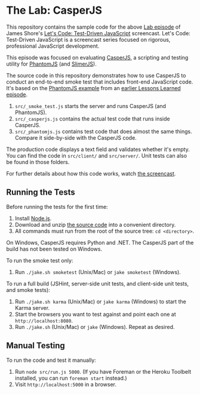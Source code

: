 The Lab: CasperJS
=============

This repository contains the sample code for the above [Lab episode](http://www.letscodejavascript.com/v3/episodes/lab/5) of James Shore's [Let's Code: Test-Driven JavaScript](http://www.letscodejavascript.com) screencast. Let's Code: Test-Driven JavaScript is a screencast series focused on rigorous, professional JavaScript development.

This episode was focused on evaluating [CasperJS](http://casperjs.org/), a scripting and testing utility for [PhantomJS](http://phantomjs.org/) (and [SlimerJS](http://slimerjs.org/)).

The source code in this repository demonstrates how to use CasperJS to conduct an end-to-end smoke test that includes front-end JavaScript code. It's based on the [PhantomJS example](https://github.com/jamesshore/ll13_phantomjs_smoke_test) from an [earlier Lessons Learned episode](http://www.letscodejavascript.com/v3/episodes/lessons_learned/13).

1. `src/_smoke_test.js` starts the server and runs CasperJS (and PhantomJS).
2. `src/_casperjs.js` contains the actual test code that runs inside CasperJS.
3. `src/_phantomjs.js` contains test code that does almost the same things. Compare it side-by-side with the CasperJS code.

The production code displays a text field and validates whether it's empty. You can find the code in `src/client/` and `src/server/`. Unit tests can also be found in those folders.

For further details about how this code works, watch [the screencast](http://www.letscodejavascript.com/v3/episodes/lab/5).


Running the Tests
-----------------

Before running the tests for the first time:

1. Install [Node.js](http://nodejs.org/download/).
2. Download and unzip [the source code](https://github.com/jamesshore/ll10_gui_test_strategies/archive/master.zip) into a convenient directory.
3. All commands must run from the root of the source tree: `cd <directory>`.

On Windows, CasperJS requires Python and .NET. The CasperJS part of the build has not been tested on Windows.

To run the smoke test only:

1. Run `./jake.sh smoketest` (Unix/Mac) or `jake smoketest` (Windows).

To run a full build (JSHint, server-side unit tests, and client-side unit tests, and smoke tests):

1. Run `./jake.sh karma` (Unix/Mac) or `jake karma` (Windows) to start the Karma server.
2. Start the browsers you want to test against and point each one at `http://localhost:8080`.
3. Run `./jake.sh` (Unix/Mac) or `jake` (Windows). Repeat as desired.



Manual Testing
--------------

To run the code and test it manually:

1. Run `node src/run.js 5000`. (If you have Foreman or the Heroku Toolbelt installed, you can run `foreman start` instead.)
2. Visit `http://localhost:5000` in a browser.

